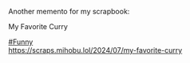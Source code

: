 Another memento for my scrapbook:

My Favorite Curry

[\#<span>Funny</span>](https://social.lol/tags/Funny)  
[<span class="invisible">https://</span><span class="ellipsis">scraps.mihobu.lol/2024/07/my-f</span><span class="invisible">avorite-curry</span>](https://scraps.mihobu.lol/2024/07/my-favorite-curry)